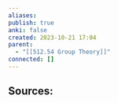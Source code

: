 ```yaml
---
aliases: 
publish: true
anki: false
created: 2023-10-21 17:04
parent:
  - "[[512.54 Group Theory]]"
connected: []
---
```















**Sources:**
- 

